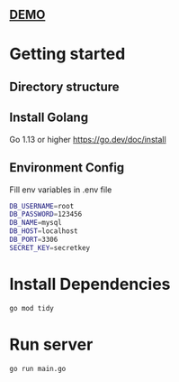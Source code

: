 ## <a href="https://music-a8of.onrender.com">DEMO</a>
# Getting started

## Directory structure

## Install Golang

Go 1.13 or higher
https://go.dev/doc/install

## Environment Config

Fill env variables in .env file

```bash
DB_USERNAME=root
DB_PASSWORD=123456
DB_NAME=mysql
DB_HOST=localhost
DB_PORT=3306
SECRET_KEY=secretkey
```

# Install Dependencies

```bash
go mod tidy
```

# Run server

```bash
go run main.go
```
